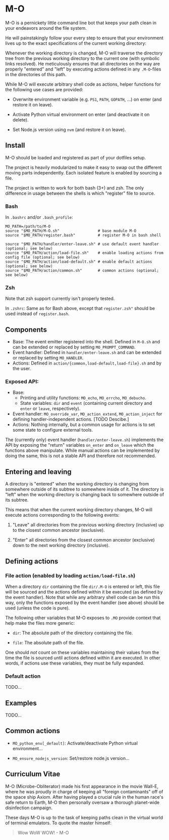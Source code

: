 # M-O

M-O is a pernickety little command line bot that keeps your path clean in your
endeavors around the file system.

He will painstakingly follow your every step to ensure that your environment
lives up to the exact specifications of the current working directory:

Whenever the working directory is changed, M-O will traverse the directory tree
from the previous working directory to the current one (with symbolic links resolved).
He meticulously ensures that all directories on the way are properly
"entered" and "left" by executing actions defined in any `.M-O`-files
in the directories of this path.

While M-O will execute arbitrary shell code as actions,
helper functions for the following use cases are provided:

* Overwrite environment variable (e.g. `PS1`, `PATH`, `GOPATH`, ...) on enter
  (and restore it on leave).

* Activate Python virtual environment on enter (and deactivate it on delete).

* Set Node.js version using `nvm` (and restore it on leave).

## Install

M-O should be loaded and registered as part of your dotfiles setup.

The project is heavily modularized to make it easy to swap out the different moving parts independently.
Each isolated feature is enabled by sourcing a file.

The project is written to work for both bash (3+) and zsh.
The only difference in usage between the shells is which "register" file to source.

### Bash

In `.bashrc` and/or `.bash_profile`:

    MO_PATH=/path/to/M-O
	source "$MO_PATH/M-O.sh"                 # base module M-O
    source "$MO_PATH/register.bash"          # register M-O in bash shell
    
	source "$MO_PATH/handler/enter-leave.sh" # use default event handler (optional; see below)
	source "$MO_PATH/action/load-file.sh"    # enable loading actions from config file (optional; see below)
	source "$MO_PATH/action/load-default.sh" # enable default actions (optional; see below)
	source "$MO_PATH/action/common.sh"       # common actions (optional; see below)

### Zsh

Note that zsh support currently isn't properly tested.

In `.zshrc`: Same as for Bash above, except that `register.zsh"` should be used instead of `register.bash`.

## Components

* Base: The event emitter registered into the shell. Defined in `M-O.sh` and can be extended or replaced by setting `MO_PROMPT_COMMAND`.
* Event handler: Defined in `handler/enter-leave.sh` and can be extended or replaced by setting `MO_HANDLER`.
* Actions: Defined in `action/{common,load-default,load-file}.sh` and by the user.

### Exposed API:

* Base:
  - Printing and utility functions: `MO_echo`, `MO_errcho`, `MO_debucho`.
  - State variables: `dir` and `event` (containing current directory and `enter` or `leave`, respectively).
* Event handler: `MO_override_var`, `MO_action_extend`, `MO_action_inject` for defining handler-independent actions.
  [TODO Descibe.]
* Actions: Nothing internally, but a common usage for actions is to set some state to configure external tools.

The (currently only) event handler (`handler/enter-leave.sh`) implements the API by exposing the "return" variables
`on_enter` and `on_leave` which the functions above manipulate.
While manual actions can be implemented by doing the same, this is not a stable API and therefore not recommended.

## Entering and leaving

A directory is "entered" when the working directory is changing
from somewhere outside of its subtree to somewhere inside of it.
The directory is "left" when the working directory is changing back
to somewhere outside of its subtree.

This means that when the current working directory changes,
M-O will execute actions corresponding to the following events:

1. "Leave" all directories from the previous working directory (inclusive)
   up to the closest common ancestor (exclusive).
  
2. "Enter" all directories from the closest common ancestor (exclusive)
   down to the next working directory (inclusive).

## Defining actions

### File action (enabled by loading `action/load-file.sh`)

When a directory `dir` containing the file `dir/.M-O` is entered or left,
this file will be sourced and the actions defined within it be executed (as defined by the event handler).
Note that while any arbitrary shell code can be run this way,
only the functions exposed by the event handler (see above) should be used (unless the code is pure).

The following other variables that M-O exposes to `.MO`
provide context that help make the files more generic:

* `dir`: The absolute path of the directory containing the file.

* `file`: The absolute path of the file.

One should *not* count on these variables maintaining their values from the
time the file is sourced until actions defined within it are executed.
In other words, if actions use these variables, they must be fully expanded.

### Default action

TODO...

## Examples

TODO...

## Common actions

* `MO_python_env[_default]`: Activate/deactivate Python virtual environment...

* `MO_ensure_nodejs_version`: Set/restore node.js version...

## Curriculum Vitae

M-O (Microbe-Obliterator) made his first appearance in the movie Wall-E,
where he was proudly in charge of keeping all "foreign contaminants" off of
the space ship Axiom.
After having played a crucial rule in the human race's safe return to Earth,
M-O then personally oversaw a thorough planet-wide disinfection campaign.

These days M-O is up to the task of keeping paths clean in
the virtual world of terminal emulators.
To quote the master himself:

> Wow WoW WOW! - M-O
